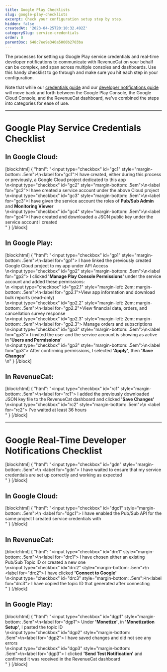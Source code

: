 ```yaml
---
title: Google Play Checklists
slug: google-play-checklists
excerpt: Check your configuration setup step by step.
hidden: false
createdAt: '2023-04-25T20:10:32.492Z'
categorySlug: service-credentials
order: 0
parentDoc: 648c7ee9e340a5000b2703ba
---
```

The processes for setting up Google Play service credentials and real-time developer notifications to communicate with RevenueCat on your behalf can be complex, and span across multiple consoles and dashboards. Use this handy checklist to go through and make sure you hit each step in your configuration.

Note that while our [credentials guide](doc:creating-play-service-credentials) and our [developer notifications guide](doc:google-server-notifications) will move back and forth between the Google Play Console, the Google Cloud Console, and the RevenueCat dashboard, we've combined the steps into categories for ease of use.

***

# Google Play Service Credentials Checklist

## In Google Cloud:

[block:html]
{
  "html": "<input type=\"checkbox\" id=\"gc1\" style=\"margin-bottom: .5em\">\n<label for=\"gc1\">I have created, either during this process or previously, a Google Cloud project dedicated to this app</label><br>\n<input type=\"checkbox\" id=\"gc2\" style=\"margin-bottom: .5em\">\n<label for=\"gc2\">I have created a service account under the above Cloud project </label><br>\n<input type=\"checkbox\" id=\"gc3\" style=\"margin-bottom: .5em\">\n<label for=\"gc3\">I have given the service account the roles of <b>Pub/Sub Admin</b> and <b>Monitoring Viewer</b></label><br>\n<input type=\"checkbox\" id=\"gc4\" style=\"margin-bottom: .5em\">\n<label for=\"gc4\">I have created and downloaded a JSON public key under the service account I created</label><br>"
}
[/block]

## In Google Play:

[block:html]
{
  "html": "<input type=\"checkbox\" id=\"gp1\" style=\"margin-bottom: .5em\">\n<label for=\"gp1\">  I have linked the previously created Google Cloud project to my app under API Access </label><br>\n<input type=\"checkbox\" id=\"gp2\" style=\"margin-bottom: .5em\">\n<label for=\"gp2\">  I clicked <b>'Manage Play Console Permissions'</b> under the service account and added these permissions:</label><br>\n   <input type=\"checkbox\" id=\"gp2.1\" style=\"margin-left: 2em; margin-bottom: .5em\">\n<label for=\"gp2.1\">View app information and download bulk reports (read-only)</label><br>\n<input type=\"checkbox\" id=\"gp2.2\" style=\"margin-left: 2em; margin-bottom: .5em\">\n<label for=\"gp2.2\">View financial data, orders, and cancellation survey response</label><br>\n<input type=\"checkbox\" id=\"gp2.3\" style=\"margin-left: 2em; margin-bottom: .5em\">\n<label for=\"gp2.3\"> Manage orders and subscriptions</label><br>\n<input type=\"checkbox\" id=\"gp3\" style=\"margin-bottom: .5em\">\n<label for=\"gp3\">  I invited the user and the service account is showing as active in <b>'Users and Permissions'</b></label><br>\n<input type=\"checkbox\" id=\"gp3\" style=\"margin-bottom: .5em\">\n<label for=\"gp3\"> After confirming permissions, I selected <b>'Apply'</b>, then <b>'Save Changes'</b></label><br>\n"
}
[/block]

## In RevenueCat:

[block:html]
{
  "html": "<input type=\"checkbox\" id=\"rc1\" style=\"margin-bottom: .5em\">\n<label for=\"rc1\"> I added the previously downloaded JSON key file to the RevenueCat dashboard and clicked <b>'Save Changes'</b></label><br>\n<input type=\"checkbox\" id=\"rc2\" style=\"margin-bottom: .5em\">\n  <label for=\"rc2\"> I've waited at least 36 hours</label><br>"
}
[/block]

***

# Google Real-Time Developer Notifications Checklist

[block:html]
{
  "html": "<input type=\"checkbox\" id=\"gdn\" style=\"margin-bottom: .5em\">\n  <label for=\"gdn\"> I have waited to ensure that my service credentials are set up correctly and working as expected</label><br>"
}
[/block]

## In Google Cloud:

[block:html]
{
  "html": "<input type=\"checkbox\" id=\"dgc1\" style=\"margin-bottom: .5em\">\n  <label for=\"dgc1\"> I have enabled the Pub/Sub API for the same project I created service credentials with</label><br>"
}
[/block]

## In RevenueCat:

[block:html]
{
  "html": "<input type=\"checkbox\" id=\"drc1\" style=\"margin-bottom: .5em\">\n<label for=\"drc1\"> I have chosen either an existing Pub/Sub Topic ID or created a new one</label><br>\n<input type=\"checkbox\" id=\"drc2\" style=\"margin-bottom: .5em\">\n    <label for=\"drc2\">  I have clicked <b>'Connect to Google'</b></label><br>\n<input type=\"checkbox\" id=\"drc3\" style=\"margin-bottom: .5em\">\n<label for=\"drc3\">  I have copied the topic ID that generated after connecting</label><br>"
}
[/block]

## In Google Play:

[block:html]
{
  "html": "<input type=\"checkbox\" id=\"dgp1\" style=\"margin-bottom: .5em\">\n<label for=\"dgp1\"> Under <b>'Monetize'</b>, in <b>'Monetization Setup'</b>, I pasted the topic ID</label><br>\n<input type=\"checkbox\" id=\"dgp2\" style=\"margin-bottom: .5em\">\n<label for=\"dgp2\"> I have saved changes and did not see any errors</label><br>\n<input type=\"checkbox\" id=\"dgp3\" style=\"margin-bottom: .5em\">\n<label for=\"dgp3\"> I clicked <b>'Send Test Notification'</b> and confirmed it was received in the RevenueCat dashboard</label><br>"
}
[/block]